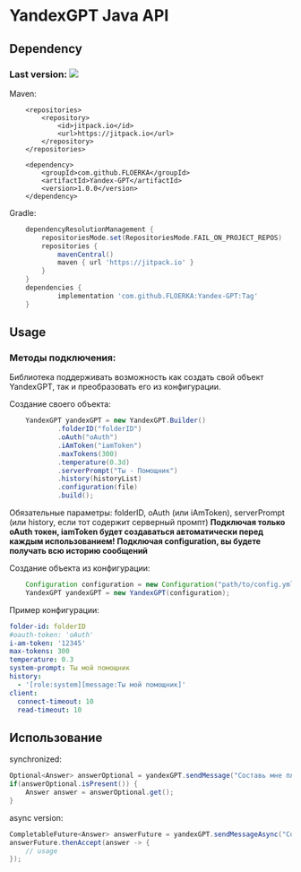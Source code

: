 # YandexGPT Java API

## Dependency

### Last version:  [![](https://jitpack.io/v/FLOERKA/Yandex-GPT.svg)](https://jitpack.io/#FLOERKA/Yandex-GPT)

Maven:
```maven
	<repositories>
		<repository>
		    <id>jitpack.io</id>
		    <url>https://jitpack.io</url>
		</repository>
	</repositories>

	<dependency>
	    <groupId>com.github.FLOERKA</groupId>
	    <artifactId>Yandex-GPT</artifactId>
	    <version>1.0.0</version>
	</dependency>
```
Gradle:
```gradle
	dependencyResolutionManagement {
		repositoriesMode.set(RepositoriesMode.FAIL_ON_PROJECT_REPOS)
		repositories {
			mavenCentral()
			maven { url 'https://jitpack.io' }
		}
	}
	dependencies {
	        implementation 'com.github.FLOERKA:Yandex-GPT:Tag'
	}
```

## Usage

### Методы подключения:

Библиотека поддерживать возможность как создать свой объект YandexGPT, так и преобразовать его из конфигурации.

Создание своего объекта:
``` Java
    YandexGPT yandexGPT = new YandexGPT.Builder()
            .folderID("folderID")
            .oAuth("oAuth")
            .iAmToken("iamToken")
            .maxTokens(300)
            .temperature(0.3d)
            .serverPrompt("Ты - Помощник")
            .history(historyList)
            .configuration(file)
            .build();
```
Обязательные параметры: folderID, oAuth (или iAmToken), serverPrompt (или history, если тот содержит серверный промпт)
**Подключая только oAuth токен, iamToken будет создаваться автоматически перед каждым использованием!**
**Подключая configuration, вы будете получать всю историю сообщений**


Создание объекта из конфигурации:
``` Java
    Configuration configuration = new Configuration("path/to/config.yml");
    YandexGPT yandexGPT = new YandexGPT(configuration);
```
Пример конфигурации:
``` YAML
folder-id: folderID
#oauth-token: 'oAuth'
i-am-token: '12345'
max-tokens: 300
temperature: 0.3
system-prompt: Ты мой помощник
history:
  - '[role:system][message:Ты мой помощник]'
client:
  connect-timeout: 10
  read-timeout: 10
```

## Использование

synchronized:
```Java
Optional<Answer> answerOptional = yandexGPT.sendMessage("Составь мне план на вечер");
if(answerOptional.isPresent()) {
    Answer answer = answerOptional.get();
}
```

async version:
```Java
CompletableFuture<Answer> answerFuture = yandexGPT.sendMessageAsync("Составь мне план на вечер");
answerFuture.thenAccept(answer -> {
    // usage
});
```
